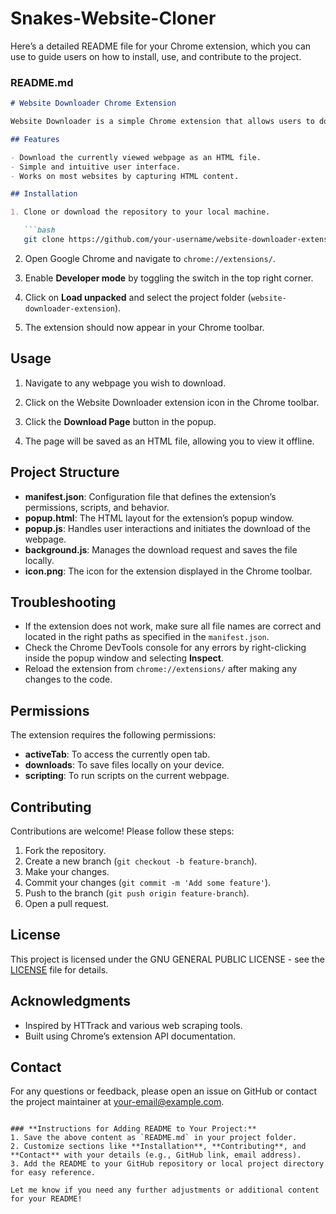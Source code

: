 # Snakes-Website-Cloner
Here’s a detailed README file for your Chrome extension, which you can use to guide users on how to install, use, and contribute to the project.

### **README.md**

```markdown
# Website Downloader Chrome Extension

Website Downloader is a simple Chrome extension that allows users to download the current webpage as an HTML file. This extension captures the HTML structure of the page and saves it locally, making it easy to keep offline copies of web content.

## Features

- Download the currently viewed webpage as an HTML file.
- Simple and intuitive user interface.
- Works on most websites by capturing HTML content.

## Installation

1. Clone or download the repository to your local machine.

   ```bash
   git clone https://github.com/your-username/website-downloader-extension.git
   ```

2. Open Google Chrome and navigate to `chrome://extensions/`.

3. Enable **Developer mode** by toggling the switch in the top right corner.

4. Click on **Load unpacked** and select the project folder (`website-downloader-extension`).

5. The extension should now appear in your Chrome toolbar.

## Usage

1. Navigate to any webpage you wish to download.

2. Click on the Website Downloader extension icon in the Chrome toolbar.

3. Click the **Download Page** button in the popup.

4. The page will be saved as an HTML file, allowing you to view it offline.

## Project Structure

- **manifest.json**: Configuration file that defines the extension’s permissions, scripts, and behavior.
- **popup.html**: The HTML layout for the extension’s popup window.
- **popup.js**: Handles user interactions and initiates the download of the webpage.
- **background.js**: Manages the download request and saves the file locally.
- **icon.png**: The icon for the extension displayed in the Chrome toolbar.

## Troubleshooting

- If the extension does not work, make sure all file names are correct and located in the right paths as specified in the `manifest.json`.
- Check the Chrome DevTools console for any errors by right-clicking inside the popup window and selecting **Inspect**.
- Reload the extension from `chrome://extensions/` after making any changes to the code.

## Permissions

The extension requires the following permissions:

- **activeTab**: To access the currently open tab.
- **downloads**: To save files locally on your device.
- **scripting**: To run scripts on the current webpage.

## Contributing

Contributions are welcome! Please follow these steps:

1. Fork the repository.
2. Create a new branch (`git checkout -b feature-branch`).
3. Make your changes.
4. Commit your changes (`git commit -m 'Add some feature'`).
5. Push to the branch (`git push origin feature-branch`).
6. Open a pull request.

## License

This project is licensed under the GNU GENERAL PUBLIC LICENSE - see the [LICENSE](LICENSE) file for details.

## Acknowledgments

- Inspired by HTTrack and various web scraping tools.
- Built using Chrome’s extension API documentation.

## Contact

For any questions or feedback, please open an issue on GitHub or contact the project maintainer at your-email@example.com.
```

### **Instructions for Adding README to Your Project:**
1. Save the above content as `README.md` in your project folder.
2. Customize sections like **Installation**, **Contributing**, and **Contact** with your details (e.g., GitHub link, email address).
3. Add the README to your GitHub repository or local project directory for easy reference.

Let me know if you need any further adjustments or additional content for your README!